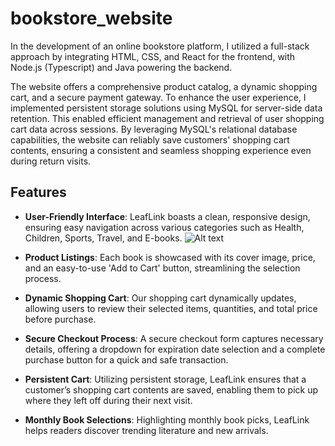 # bookstore_website

In the development of an online bookstore platform, I utilized a full-stack approach by integrating HTML, CSS, and React for the frontend, with Node.js (Typescript) and Java powering the backend.

The website offers a comprehensive product catalog, a dynamic shopping cart, and a secure payment gateway. To enhance the user experience, I implemented persistent storage solutions using MySQL for server-side data retention. This enabled efficient management and retrieval of user shopping cart data across sessions. By leveraging MySQL's relational database capabilities, the website can reliably save customers' shopping cart contents, ensuring a consistent and seamless shopping experience even during return visits.

## Features

- **User-Friendly Interface**: LeafLink boasts a clean, responsive design, ensuring easy navigation across various categories such as Health, Children, Sports, Travel, and E-books.
![Alt text](https://drive.google.com/file/d/1s0Is8WACIj6vF6d6XEzAypFNvpzBD9ZM/preview "LeafLink Screenshot")

- **Product Listings**: Each book is showcased with its cover image, price, and an easy-to-use 'Add to Cart' button, streamlining the selection process.

- **Dynamic Shopping Cart**: Our shopping cart dynamically updates, allowing users to review their selected items, quantities, and total price before purchase.

- **Secure Checkout Process**: A secure checkout form captures necessary details, offering a dropdown for expiration date selection and a complete purchase button for a quick and safe transaction.

- **Persistent Cart**: Utilizing persistent storage, LeafLink ensures that a customer’s shopping cart contents are saved, enabling them to pick up where they left off during their next visit.

- **Monthly Book Selections**: Highlighting monthly book picks, LeafLink helps readers discover trending literature and new arrivals.
